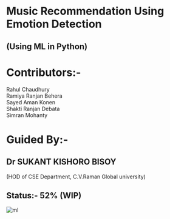 # Music Recommendation Using Emotion Detection
## (Using ML in Python)

# Contributors:-
Rahul Chaudhury  
Ramiya Ranjan Behera  
Sayed Aman Konen  
Shakti Ranjan Debata  
Simran Mohanty  

# Guided By:-
## Dr SUKANT KISHORO BISOY 
(HOD of CSE Department, C.V.Raman Global university)

## Status:- 52% (WIP)

![ml](https://expertsystem.com/wp-content/uploads/2017/03/machine-learning-definition.jpeg)

